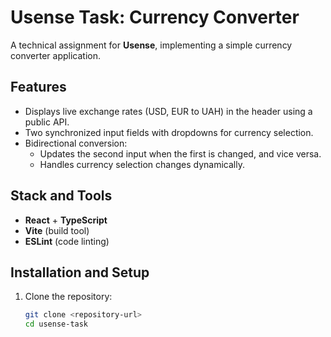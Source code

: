 # Usense Task: Currency Converter

A technical assignment for **Usense**, implementing a simple currency converter application.

## Features

- Displays live exchange rates (USD, EUR to UAH) in the header using a public API.
- Two synchronized input fields with dropdowns for currency selection.
- Bidirectional conversion:
    - Updates the second input when the first is changed, and vice versa.
    - Handles currency selection changes dynamically.

## Stack and Tools

- **React** + **TypeScript**
- **Vite** (build tool)
- **ESLint** (code linting)

## Installation and Setup

1. Clone the repository:
   ```bash
   git clone <repository-url>
   cd usense-task
